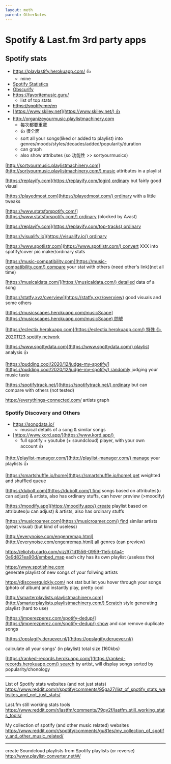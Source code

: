 ```yaml
---
layout: meth
parent: OtherNotes
---
```

# Spotify & Last.fm 3rd party apps

## Spotify stats

- <https://playlastify.herokuapp.com/> 👍
	- mine
- [Spotify Statistics](https://spotifystatistics.com/)
- [Obscurify](https://obscurifymusic.com/) 
- <https://favoritemusic.guru/>
	- list of top stats
- ~~<https://spotify.me/en>~~
- [https://www.skiley.net](https://www.skiley.net/) 👍
- <http://organizeyourmusic.playlistmachinery.com>
	- 每次都要重載
	- 👍 很全面
	- sort all your songs(liked or added to playlist) into genres/moods/styles/decades/added/popularity/duration
	- can graph
	- also show attributes (so 功能性 >> sortyourmusics)

[http://sortyourmusic.playlistmachinery.com](http://sortyourmusic.playlistmachinery.com/) music attributes in a playlist

[https://replayify.com](https://replayify.com/login) ordinary but fairly good visual

[https://playedmost.com](https://playedmost.com/) ordinary with a little tweaks

[https://www.statsforspotify.com/](https://www.statsforspotify.com/) ordinary (blocked by Avast)

[https://replayify.com](https://replayify.com/top-tracks) ordinary

[https://visualify.io](https://visualify.io/) ordinary

[https://www.spotlistr.com](https://www.spotlistr.com/) convert XXX into spotify/cover pic maker/ordinary stats

[https://music-compatibility.com](https://music-compatibility.com/) compare your stat with others (need other's link)(not all time)

[https://musicaldata.com/](https://musicaldata.com/) detailed data of a song

[https://statfy.xyz/overview](https://statfy.xyz/overview) good visuals and some others

[https://musicscapes.herokuapp.com/musicScape](https://musicscapes.herokuapp.com/musicScape) 問號

[https://eclectix.herokuapp.com](https://eclectix.herokuapp.com/) 特殊 👍  [20201123 spotify network](https://www.evernote.com/shard/s656/nl/172043268/82fde8e6-0d65-4610-92a3-58c59018e3f2)

[https://www.spottydata.com](https://www.spottydata.com/) playlist analysis 👍

[https://pudding.cool/2020/12/judge-my-spotify/](https://pudding.cool/2020/12/judge-my-spotify/) randomly judging your music taste

[https://spotifytrack.net/](https://spotifytrack.net/) ordinary but can compare with others (not tested)

<https://everythings-connected.com/> artists graph

### Spotify Discovery and Others

- <https://songdata.io/>
	- musical details of a song & similar songs
- [https://www.kord.app/](https://www.kord.app/) 
	- full spotify + youtube (+ soundcloud) player, with your own account 👍

[http://playlist-manager.com/](http://playlist-manager.com/) manage your playlists 👍

[https://smartshuffle.io/home](https://smartshuffle.io/home) get weighted and shuffled queue

[https://dubolt.com](https://dubolt.com/) find songs based on attributes(u can adjust) & artists, also has ordinary stuffs, can hover preview (>moodify)

[https://moodify.app](https://moodify.app/) create playlist based on attributes(u can adjust) & artists, also has ordinary stuffs

[https://musicroamer.com](https://musicroamer.com/) find similar artists (great visual) (but kind of useless)

[http://everynoise.com/engenremap.html](http://everynoise.com/engenremap.html) all genres (can preview)

<https://eliotvb.carto.com/viz/971d1556-0959-11e5-b1a4-0e9d821ea90d/embed_map>
each city has its own playlist (useless tho)

<https://www.spotishine.com>  
generate playlist of new songs of your follwing artists

<https://discoverquickly.com/> 
not stat but let you hover through your songs (photo of album) and instantly play, pretty cool

[http://smarterplaylists.playlistmachinery.com](http://smarterplaylists.playlistmachinery.com/) Scratch style generating playlist (hard to use)

[https://jmperezperez.com/spotify-dedup/](https://jmperezperez.com/spotify-dedup/) show and can remove duplicate songs

[https://opslagify.deruever.nl/](https://opslagify.deruever.nl/)

calculate all your songs' (in playlist) total size (160kbs)

[https://ranked-records.herokuapp.com/](https://ranked-records.herokuapp.com/) search by artist, will display songs sorted by popularity/chonology

---

List of Spotify stats websites (and not just stats)  
<https://www.reddit.com/r/spotify/comments/95ga27/list_of_spotify_stats_websites_and_not_just_stats/>

Last.fm still working stats tools  
<https://www.reddit.com/r/lastfm/comments/79qv2f/lastfm_still_working_stats_tools/>

My collection of spotify (and other music related) websites  
<https://www.reddit.com/r/spotify/comments/gu81es/my_collection_of_spotify_and_other_music_related/>

---

create Soundcloud playlists from Spotify playlists (or reverse)  
<http://www.playlist-converter.net/#/>

